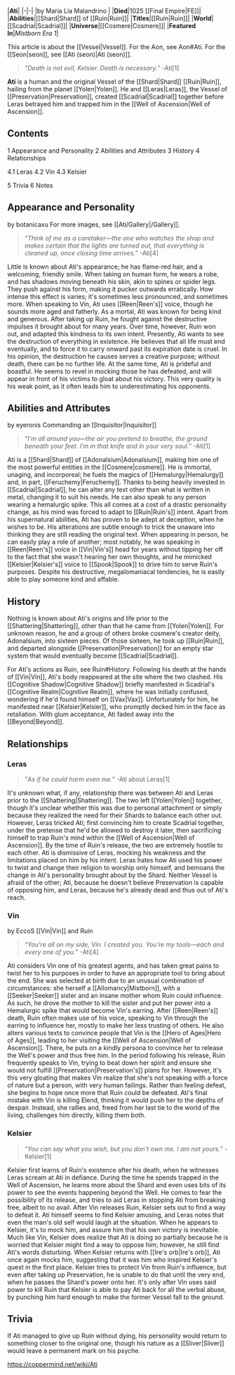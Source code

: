 |**Ati**|
|-|-|
|by  Maria Lia Malandrino |
|**Died**|1025 [[Final Empire\|FE]]|
|**Abilities**|[[Shard\|Shard]] of [[Ruin\|Ruin]]|
|**Titles**|[[Ruin\|Ruin]]|
|**World**|[[Scadrial\|Scadrial]]|
|**Universe**|[[Cosmere\|Cosmere]]|
|**Featured In**|*Mistborn Era 1*|

This article is about the [[Vessel\|Vessel]]. For the Aon, see Aon#Ati. For the [[Seon\|seon]], see [[Ati (seon)\|Ati (seon)]].
>“*Death is not evil, Kelsier. Death is necessary.*”
\-Ati[1]


**Ati** is a human and the original Vessel of the [[Shard\|Shard]] [[Ruin\|Ruin]], hailing from the planet [[Yolen\|Yolen]]. He and [[Leras\|Leras]], the Vessel of [[Preservation\|Preservation]], created [[Scadrial\|Scadrial]] together before Leras betrayed him and trapped him in the [[Well of Ascension\|Well of Ascension]].

## Contents

1 Appearance and Personality
2 Abilities and Attributes
3 History
4 Relationships

4.1 Leras
4.2 Vin
4.3 Kelsier


5 Trivia
6 Notes


## Appearance and Personality
 by  botanicaxu 
For more images, see [[Ati/Gallery\|/Gallery]].
>“*Think of me as a caretaker—the one who watches the shop and makes certain that the lights are turned out, that everything is cleaned up, once closing time arrives.*”
\-Ati[4]


Little is known about Ati's appearance; he has flame-red hair, and a welcoming, friendly smile. When taking on human form, he wears a robe, and has shadows moving beneath his skin, akin to spines or spider legs. They push against his form, making it pucker outwards erratically. How intense this effect is varies; it's sometimes less pronounced, and sometimes more. When speaking to Vin, Ati uses [[Reen\|Reen's]] voice, though he sounds more aged and fatherly.
As a mortal, Ati was known for being kind and generous. After taking up Ruin, he fought against the destructive impulses it brought about for many years. Over time, however, Ruin won out, and adapted this kindness to its own intent.
Presently, Ati wants to see the destruction of everything in existence. He believes that all life must end eventually, and to force it to carry onward past its expiration date is cruel. In his opinion, the destruction he causes serves a creative purpose; without death, there can be no further life. At the same time, Ati is prideful and boastful. He seems to revel in mocking those he has defeated, and will appear in front of his victims to gloat about his victory. This very quality is his weak point, as it often leads him to underestimating his opponents.

## Abilities and Attributes
 by  eyeronis  Commanding an [[Inquisitor\|Inquisitor]]
>“*I'm all around you—the air you pretend to breathe, the ground beneath your feet. I’m in that knife and in your very soul.*”
\-Ati[1]


Ati is a [[Shard\|Shard]] of [[Adonalsium\|Adonalsium]], making him one of the most powerful entities in the [[Cosmere\|cosmere]]. He is immortal, unaging, and incorporeal; he fuels the magics of [[Hemalurgy\|Hemalurgy]] and, in part, [[Feruchemy\|Feruchemy]]. Thanks to being heavily invested in [[Scadrial\|Scadrial]], he can alter any text other than what is written in metal, changing it to suit his needs. He can also speak to any person wearing a hemalurgic spike. This all comes at a cost of a drastic personality change, as his mind was forced to adapt to [[Ruin\|Ruin's]] intent.
Apart from his supernatural abilities, Ati has proven to be adept at deception, when he wishes to be. His alterations are subtle enough to trick the unaware into thinking they are still reading the original text. When appearing in person, he can easily play a role of another; most notably, he was speaking in [[Reen\|Reen's]] voice in [[Vin\|Vin's]] head for years without tipping her off to the fact that she wasn't hearing her own thoughts, and he mimicked [[Kelsier\|Kelsier's]] voice to [[Spook\|Spook]] to drive him to serve Ruin's purposes. Despite his destructive, megalomaniacal tendencies, he is easily able to play someone kind and affable.

## History
Nothing is known about Ati's origins and life prior to the [[Shattering\|Shattering]], other than that he came from [[Yolen\|Yolen]]. For unknown reason, he and a group of others broke cosmere's creator deity, Adonalsium, into sixteen pieces. Of those sixteen, he took up [[Ruin\|Ruin]], and departed alongside [[Preservation\|Preservation]] for an empty star system that would eventually become [[Scadrial\|Scadrial]].

For Ati's actions as Ruin, see Ruin#History.
Following his death at the hands of [[Vin\|Vin]], Ati's body reappeared at the site where the two clashed. His [[Cognitive Shadow\|Cognitive Shadow]] briefly manifested in Scadrial's [[Cognitive Realm\|Cognitive Realm]], where he was initially confused, wondering if he'd found himself on [[Vax\|Vax]]. Unfortunately for him, he manifested near [[Kelsier\|Kelsier]], who promptly decked him in the face as retaliation. With glum acceptance, Ati faded away into the [[Beyond\|Beyond]].

## Relationships
### Leras
>“*As if he could harm even me.*”
\-Ati about Leras[1]


It's unknown what, if any, relationship there was between Ati and Leras prior to the [[Shattering\|Shattering]]. The two left [[Yolen\|Yolen]] together, though it's unclear whether this was due to personal attachment or simply because they realized the need for their Shards to balance each other out. However, Leras tricked Ati; first convincing him to create Scadrial together, under the pretense that he'd be allowed to destroy it later, then sacrificing himself to trap Ruin's mind within the [[Well of Ascension\|Well of Ascension]].
By the time of Ruin's release, the two are extremely hostile to each other. Ati is dismissive of Leras, mocking his weakness and the limitations placed on him by his intent. Leras hates how Ati used his power to twist and change their religion to worship only himself, and bemoans the change in Ati's personality brought about by the Shard. Neither Vessel is afraid of the other; Ati, because he doesn't believe Preservation is capable of opposing him, and Leras, because he's already dead and thus out of Ati's reach.

### Vin
 by  EccoS  [[Vin\|Vin]] and Ruin
>“*You're all on my side, Vin. I created you. You’re my tools—each and every one of you.*”
\-Ati[4]


Ati considers Vin one of his greatest agents, and has taken great pains to twist her to his purposes in order to have an appropriate tool to bring about the end. She was selected at birth due to an unusual combination of circumstances: she herself a [[Allomancy\|Mistborn]], with a [[Seeker\|Seeker]] sister and an insane mother whom Ruin could influence. As such, he drove the mother to kill the sister and put her power into a Hemalurgic spike that would become Vin's earring.
After [[Reen\|Reen's]] death, Ruin often makes use of his voice, speaking to Vin through the earring to influence her, mostly to make her less trusting of others. He also alters various texts to convince people that Vin is the [[Hero of Ages\|Hero of Ages]], leading to her visiting the [[Well of Ascension\|Well of Ascension]]. There, he puts on a kindly persona to convince her to release the Well's power and thus free him.
In the period following his release, Ruin frequently speaks to Vin, trying to beat down her spirit and ensure she would not fulfill [[Preservation\|Preservation's]] plans for her. However, it's this very gloating that makes Vin realize that she's not speaking with a force of nature but a person, with very human failings. Rather than feeling defeat, she begins to hope once more that Ruin could be defeated. Ati's final mistake with Vin is killing Elend, thinking it would push her to the depths of despair. Instead, she rallies and, freed from her last tie to the world of the living, challenges him directly, killing them both.

### Kelsier
>“*You can say what you wish, but you don't own me. I am not yours.*”
\-Kelsier[1]


Kelsier first learns of Ruin's existence after his death, when he witnesses Leras scream at Ati in defiance. During the time he spends trapped in the Well of Ascension, he learns more about the Shard and even uses bits of its power to see the events happening beyond the Well. He comes to fear the possibility of its release, and tries to aid Leras in stopping Ati from breaking free, albeit to no avail. After Vin releases Ruin, Kelsier sets out to find a way to defeat it.
Ati himself seems to find Kelsier amusing, and Leras notes that even the man's old self would laugh at the situation. When he appears to Kelsier, it's to mock him, and assure him that his own victory is inevitable. Much like Vin, Kelsier does realize that Ati is doing so partially because he is worried that Kelsier might find a way to oppose him; however, he still find Ati's words disturbing.
When Kelsier returns with [[Ire's orb\|Ire's orb]], Ati once again mocks him, suggesting that it was him who inspired Kelsier's quest in the first place. Kelsier tries to protect Vin from Ruin's influence, but even after taking up Preservation, he is unable to do that until the very end, when he passes the Shard's power onto her. It's only after Vin uses said power to kill Ruin that Kelsier is able to pay Ati back for all the verbal abuse, by punching him hard enough to make the former Vessel fall to the ground.

## Trivia
If Ati managed to give up Ruin without dying, his personality would return to something closer to the original one, though his nature as a [[Sliver\|Sliver]] would leave a permanent mark on his psyche.


https://coppermind.net/wiki/Ati